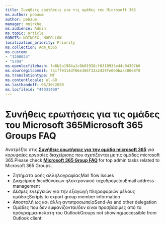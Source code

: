 ```yaml
---
title: Συνήθεις ερωτήσεις για τις ομάδες του Microsoft 365
ms.author: pebaum
author: pebaum
manager: mnirkhe
ms.audience: Admin
ms.topic: article
ROBOTS: NOINDEX, NOFOLLOW
localization_priority: Priority
ms.collection: Adm_O365
ms.custom:
- "1200024"
- "5704"
ms.openlocfilehash: fa6b2a1984a1c0b01938cf6310933e44c04397b6
ms.sourcegitcommit: 7a1ff0314df06e386f32a2439fe060baa480e8f8
ms.translationtype: MT
ms.contentlocale: el-GR
ms.lasthandoff: 06/30/2020
ms.locfileid: "44931400"
---
```

# <a name="microsoft-365-groups-faq"></a><span data-ttu-id="ab035-102">Συνήθεις ερωτήσεις για τις ομάδες του Microsoft 365</span><span class="sxs-lookup"><span data-stu-id="ab035-102">Microsoft 365 Groups FAQ</span></span>

<span data-ttu-id="ab035-103">Ανατρέξτε στις **[Συνήθεις ερωτήσεις για την ομάδα microsoft 365](https://aka.ms/M365GroupsFAQ)** για κορυφαίες εργασίες διαχείρισης που σχετίζονται με τις ομάδες microsoft 365.</span><span class="sxs-lookup"><span data-stu-id="ab035-103">Please check **[Microsoft 365 Group FAQ](https://aka.ms/M365GroupsFAQ)** for top admin tasks related to Microsoft 365 Groups.</span></span>

- <span data-ttu-id="ab035-104">Ζητήματα ροής αλληλογραφίας</span><span class="sxs-lookup"><span data-stu-id="ab035-104">Mail flow issues</span></span>
- <span data-ttu-id="ab035-105">Διαχείριση διευθύνσεων ηλεκτρονικού ταχυδρομείου</span><span class="sxs-lookup"><span data-stu-id="ab035-105">Email address management</span></span>
- <span data-ttu-id="ab035-106">Δέσμες ενεργειών για την εξαγωγή πληροφοριών μέλους ομάδας</span><span class="sxs-lookup"><span data-stu-id="ab035-106">Scripts to export group member information</span></span>
- <span data-ttu-id="ab035-107">Αποστολή ως και άλλη αντιπροσωπεία</span><span class="sxs-lookup"><span data-stu-id="ab035-107">Send-As and other delegation</span></span>
- <span data-ttu-id="ab035-108">Ομάδες που δεν εμφανίζονται/δεν είναι προσβάσιμες από το πρόγραμμα-πελάτη του Outlook</span><span class="sxs-lookup"><span data-stu-id="ab035-108">Groups not showing/accessible from Outlook client</span></span>
